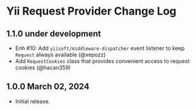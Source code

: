 # Yii Request Provider Change Log

## 1.1.0 under development

- Enh #10: Add `yiisoft/middleware-dispatcher` event listener to keep `Request` always available (@xepozz)
- Add `RequestCookies` class that provides convenient access to request cookies (@hacan359)

## 1.0.0 March 02, 2024

- Initial release.
